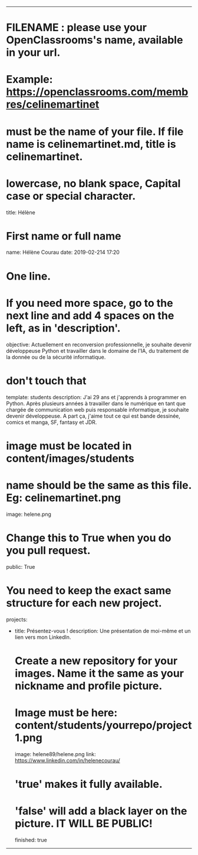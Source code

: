 ---

# FILENAME : please use your OpenClassrooms's name, available in your url.
# Example: https://openclassrooms.com/membres/celinemartinet
# must be the name of your file. If file name is celinemartinet.md, title is celinemartinet.
# lowercase, no blank space, Capital case or special character.
title: Hélène

# First name or full name
name: Hélène Courau
date: 2019-02-214 17:20

# One line.
# If you need more space, go to the next line and add 4 spaces on the left, as in 'description'.
objective: Actuellement en reconversion professionnelle, je souhaite devenir développeuse Python et travailler dans le domaine de l'IA, du traitement de la donnée ou de la sécurité informatique.

# don't touch that
template: students
description: J'ai 29 ans et j'apprends à programmer en Python. Après plusieurs années à travailler dans le numérique en tant que chargée de communication web puis responsable informatique, je souhaite devenir développeuse. A part ça, j'aime tout ce qui est bande dessinée, comics et manga, SF, fantasy et JDR.

# image must be located in content/images/students
# name should be the same as this file. Eg: celinemartinet.png
image: helene.png

# Change this to True when you do you pull request.
public: True

# You need to keep the exact same structure for each new project.
projects:
  - title: Présentez-vous !
    description: Une présentation de moi-même et un lien vers mon LinkedIn.
    # Create a new repository for your images. Name it the same as your nickname and profile picture.
    # Image must be here: content/students/yourrepo/project1.png
    image: helene89/helene.png
    link: https://www.linkedin.com/in/helenecourau/
    # 'true' makes it fully available.
    # 'false' will add a black layer on the picture. IT WILL BE PUBLIC!
    finished: true

---